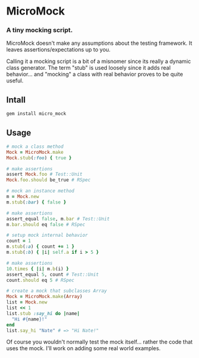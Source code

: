 # MicroMock

### A tiny mocking script.

MicroMock doesn't make any assumptions about the testing framework.
It leaves assertions/expectations up to you.

Calling it a mocking script is a bit of a misnomer
since its really a dynamic class generator.
The term "stub" is used loosely since it adds real behavior...
and "mocking" a class with real behavior proves to be quite useful.

## Intall
```bash
gem install micro_mock
```

## Usage
```ruby
# mock a class method
Mock = MicroMock.make
Mock.stub(:foo) { true }

# make assertions
assert Mock.foo # Test::Unit
Mock.foo.should be_true # RSpec

# mock an instance method
m = Mock.new
m.stub(:bar) { false }

# make assertions
assert_equal false, m.bar # Test::Unit
m.bar.should eq false # RSpec

# setup mock internal behavior
count = 1
m.stub(:a) { count += 1 }
m.stub(:b) { |i| self.a if i > 5 }

# make assertions
10.times { |i| m.b(i) }
assert_equal 5, count # Test::Unit
count.should eq 5 # RSpec
```

```ruby
# create a mock that subclasses Array
Mock = MicroMock.make(Array)
list = Mock.new
list << 1
list.stub :say_hi do |name|
  "Hi #{name}!"
end
list.say_hi "Nate" # => "Hi Nate!"
```

Of course you wouldn't normally test the mock itself... rather the code that uses the mock.
I'll work on adding some real world examples.
